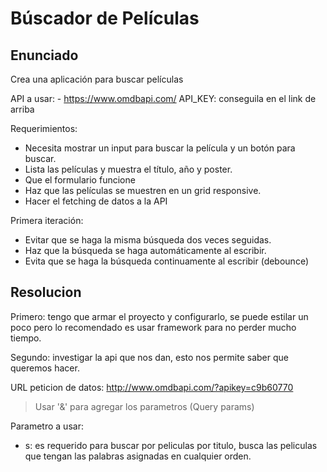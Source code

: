 # Búscador de Películas

## Enunciado

Crea una aplicación para buscar películas

API a usar: - <https://www.omdbapi.com/>
API_KEY: conseguila en el link de arriba

Requerimientos:

- Necesita mostrar un input para buscar la película y un botón para buscar.
- Lista las películas y muestra el título, año y poster.
- Que el formulario funcione
- Haz que las películas se muestren en un grid responsive.
- Hacer el fetching de datos a la API

Primera iteración:

- Evitar que se haga la misma búsqueda dos veces seguidas.
- Haz que la búsqueda se haga automáticamente al escribir.
- Evita que se haga la búsqueda continuamente al escribir (debounce)

## Resolucion

Primero: tengo que armar el proyecto y configurarlo, se puede estilar un poco pero lo recomendado es usar framework para no perder mucho tiempo.

Segundo: investigar la api que nos dan, esto nos permite saber que queremos hacer.

URL peticion de datos: <http://www.omdbapi.com/?apikey=c9b60770>

>Usar '&' para agregar los parametros (Query params)

Parametro a usar:

- s: es requerido para buscar por peliculas por titulo, busca las peliculas que tengan las palabras asignadas en cualquier orden.
